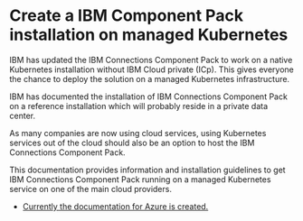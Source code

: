 Create a IBM Component Pack installation on managed Kubernetes
==============================================================

IBM has updated the IBM Connections Component Pack to work on a native Kubernetes installation without IBM Cloud private (ICp). This gives everyone the chance to deploy the solution on a managed Kubernetes infrastructure.

IBM has documented the installation of IBM Connections Component Pack on a reference installation which will probably reside in a private data center.

As many companies are now using cloud services, using Kubernetes services out of the cloud should also be an option to host the IBM Connections Component Pack.

This documentation provides information and installation guidelines to get IBM Connections Component Pack running on a managed Kubernetes service on one of the main cloud providers.

* [Currently the documentation for Azure is created.](https://becketalservices.github.io/beas-cnx-cloud/Azure/)
 
